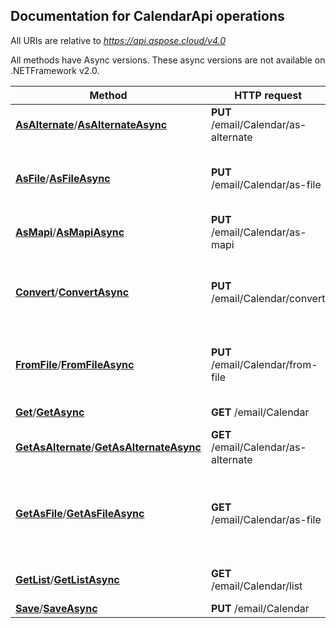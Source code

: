 
## Documentation for CalendarApi operations

All URIs are relative to *https://api.aspose.cloud/v4.0*

All methods have Async versions. These async versions are not available on .NETFramework v2.0.

Method | HTTP request | Description
------------- | ------------- | -------------
[**AsAlternate**](CalendarApi.md#AsAlternate)/[**AsAlternateAsync**](CalendarApi.md#AsAlternateAsync)| **PUT** /email/Calendar/as-alternate| Convert iCalendar to AlternateView             
[**AsFile**](CalendarApi.md#AsFile)/[**AsFileAsync**](CalendarApi.md#AsFileAsync)| **PUT** /email/Calendar/as-file| Converts calendar model to specified format and returns as file.             
[**AsMapi**](CalendarApi.md#AsMapi)/[**AsMapiAsync**](CalendarApi.md#AsMapiAsync)| **PUT** /email/Calendar/as-mapi| Converts CalendarDto to MapiCalendarDto.             
[**Convert**](CalendarApi.md#Convert)/[**ConvertAsync**](CalendarApi.md#ConvertAsync)| **PUT** /email/Calendar/convert| Converts calendar document to specified format and returns as file.             
[**FromFile**](CalendarApi.md#FromFile)/[**FromFileAsync**](CalendarApi.md#FromFileAsync)| **PUT** /email/Calendar/from-file| Converts calendar document to a model representation.             
[**Get**](CalendarApi.md#Get)/[**GetAsync**](CalendarApi.md#GetAsync)| **GET** /email/Calendar| Get calendar file from storage.             
[**GetAsAlternate**](CalendarApi.md#GetAsAlternate)/[**GetAsAlternateAsync**](CalendarApi.md#GetAsAlternateAsync)| **GET** /email/Calendar/as-alternate| Get iCalendar from storage as AlternateView             
[**GetAsFile**](CalendarApi.md#GetAsFile)/[**GetAsFileAsync**](CalendarApi.md#GetAsFileAsync)| **GET** /email/Calendar/as-file| Converts calendar document from storage to specified format and returns as file.             
[**GetList**](CalendarApi.md#GetList)/[**GetListAsync**](CalendarApi.md#GetListAsync)| **GET** /email/Calendar/list| Get iCalendar list from storage folder.             
[**Save**](CalendarApi.md#Save)/[**SaveAsync**](CalendarApi.md#SaveAsync)| **PUT** /email/Calendar| Save iCalendar             

